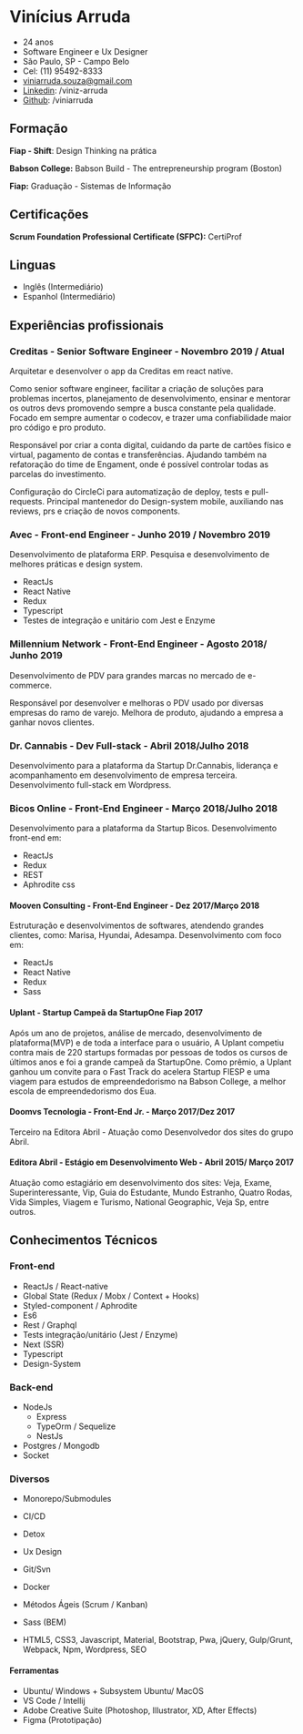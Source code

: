 # Vinícius Arruda
- 24 anos
- Software Engineer e Ux Designer
- São Paulo, SP - Campo Belo
- Cel: (11) 95492-8333
- viniarruda.souza@gmail.com
- [Linkedin](https://linkedin.com/in/viniz-arruda): /viniz-arruda
- [Github](https://github.com/viniarruda): /viniarruda

## Formação

**Fiap - Shift**: Design Thinking na prática

**Babson College:** Babson Build - The entrepreneurship program (Boston)

**Fiap:** Graduação - Sistemas de Informação

## Certificações

**Scrum Foundation Professional Certificate (SFPC):**  CertiProf

## Linguas
- Inglês (Intermediário)
- Espanhol (Intermediário)

## Experiências profissionais

### Creditas - Senior Software Engineer - Novembro 2019 / Atual
Arquitetar e desenvolver o app da Creditas em react native.

Como senior software engineer, facilitar a criação de soluções para problemas incertos, planejamento de desenvolvimento, ensinar e mentorar os outros devs promovendo sempre a busca constante pela qualidade. Focado em sempre aumentar o codecov, e trazer uma confiabilidade maior pro código e pro produto.

Responsável por criar a conta digital, cuidando da parte de cartões físico e virtual, pagamento de contas e transferências. Ajudando também na refatoração do time de Engament, onde é possível controlar todas as parcelas do investimento.

Configuração do CircleCi para automatização de deploy, tests e pull-requests. Principal mantenedor do Design-system mobile, auxiliando nas reviews, prs e criação de novos components.

### Avec - Front-end Engineer - Junho 2019 / Novembro 2019
Desenvolvimento de plataforma ERP. Pesquisa e desenvolvimento de melhores práticas e design system. 

- ReactJs
- React Native
- Redux
- Typescript
- Testes de integração e unitário com Jest e Enzyme

### Millennium Network - Front-End Engineer - Agosto 2018/ Junho 2019
Desenvolvimento de PDV para grandes marcas no mercado de e-commerce.

Responsável por desenvolver e melhoras o PDV usado por diversas empresas do ramo de varejo. Melhora de produto, ajudando a empresa a ganhar novos clientes. 

### Dr. Cannabis - Dev Full-stack - Abril 2018/Julho 2018
Desenvolvimento para a plataforma da Startup Dr.Cannabis, liderança e acompanhamento em desenvolvimento de empresa terceira. Desenvolvimento full-stack em Wordpress.

### Bicos Online - Front-End Engineer - Março 2018/Julho 2018
Desenvolvimento para a plataforma da Startup Bicos. Desenvolvimento front-end em:
- ReactJs
- Redux
- REST
- Aphrodite css

#### Mooven Consulting - Front-End Engineer - Dez 2017/Março 2018
Estruturação e desenvolvimentos de softwares, atendendo grandes clientes, como: Marisa, Hyundai, Adesampa. Desenvolvimento com foco em:
- ReactJs
- React Native
- Redux
- Sass

#### Uplant - Startup Campeã da StartupOne Fiap 2017
Após um ano de projetos, análise de mercado, desenvolvimento de plataforma(MVP) e de toda a interface para o usuário, A Uplant competiu contra mais de 220 startups formadas por pessoas de todos os cursos de últimos anos e foi a grande campeã da StartupOne. Como prêmio, a Uplant ganhou um convite para o Fast Track do acelera Startup FIESP e uma viagem para estudos de empreendedorismo na Babson College, a melhor escola de empreendedorismo dos Eua. 

#### Doomvs Tecnologia - Front-End Jr. - Março 2017/Dez 2017
Terceiro na Editora Abril - Atuação como Desenvolvedor dos sites do grupo Abril.

#### Editora Abril - Estágio em Desenvolvimento Web - Abril 2015/ Março 2017
Atuação como estagiário em desenvolvimento dos sites: Veja, Exame, Superinteressante, Vip, Guia do Estudante, Mundo Estranho, Quatro Rodas, Vida Simples, Viagem e Turismo, National Geographic, Veja Sp, entre outros.

## Conhecimentos Técnicos

### Front-end
- ReactJs / React-native
- Global State (Redux / Mobx / Context + Hooks)
- Styled-component / Aphrodite
- Es6
- Rest / Graphql
- Tests integração/unitário (Jest / Enzyme)
- Next (SSR)
- Typescript
- Design-System

### Back-end
- NodeJs 
  - Express
  - TypeOrm / Sequelize
  - NestJs
- Postgres / Mongodb
- Socket

### Diversos
- Monorepo/Submodules
- CI/CD
- Detox
- Ux Design
- Git/Svn
- Docker
- Métodos Ágeis (Scrum / Kanban)
- Sass (BEM)

- HTML5, CSS3, Javascript, Material, Bootstrap, Pwa, jQuery, Gulp/Grunt, Webpack, Npm, Wordpress, SEO

#### Ferramentas
- Ubuntu/ Windows + Subsystem Ubuntu/ MacOS
- VS Code / Intellij
- Adobe Creative Suite (Photoshop, Illustrator, XD, After Effects)
- Figma (Prototipação)
